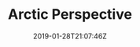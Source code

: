 ---
title: "Arctic Perspective"
date: 2019-01-28T21:07:46Z
draft: false
image: "v1548709692/mood/tumblr_op6e0njYyS1woduf5o1_500.jpg"
image_alt: "Arctic Perspective"
image_ratio: "portrait"
layout: lightbox
tags:
- BW
- Graphic
- Typography
---